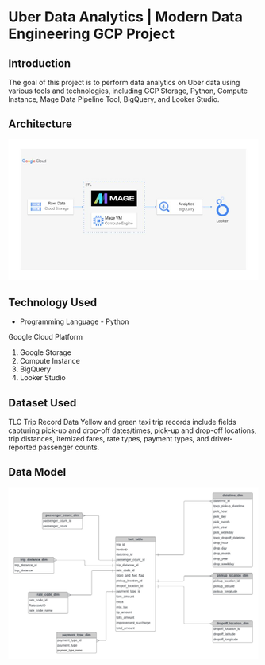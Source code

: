 # Uber Data Analytics | Modern Data Engineering GCP Project

## Introduction

The goal of this project is to perform data analytics on Uber data using various tools and technologies, including GCP Storage, Python, Compute Instance, Mage Data Pipeline Tool, BigQuery, and Looker Studio.

## Architecture 
<img src="/uber-etl-pipeline-data-engineering-project-main/architecture.jpg">

## Technology Used
- Programming Language - Python

Google Cloud Platform
1. Google Storage
2. Compute Instance 
3. BigQuery
4. Looker Studio






## Dataset Used
TLC Trip Record Data
Yellow and green taxi trip records include fields capturing pick-up and drop-off dates/times, pick-up and drop-off locations, trip distances, itemized fares, rate types, payment types, and driver-reported passenger counts. 



## Data Model
<img src="/uber-etl-pipeline-data-engineering-project-main/data_model.jpeg">

